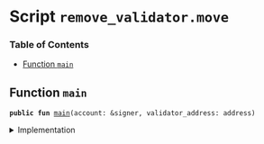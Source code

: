 
<a name="SCRIPT"></a>

# Script `remove_validator.move`

### Table of Contents

-  [Function `main`](#SCRIPT_main)



<a name="SCRIPT_main"></a>

## Function `main`



<pre><code><b>public</b> <b>fun</b> <a href="#SCRIPT_main">main</a>(account: &signer, validator_address: address)
</code></pre>



<details>
<summary>Implementation</summary>


<pre><code><b>fun</b> <a href="#SCRIPT_main">main</a>(account: &signer, validator_address: address) {
    <a href="../../modules/doc/LibraSystem.md#0x1_LibraSystem_remove_validator">LibraSystem::remove_validator</a>(account, validator_address);
}
</code></pre>



</details>
